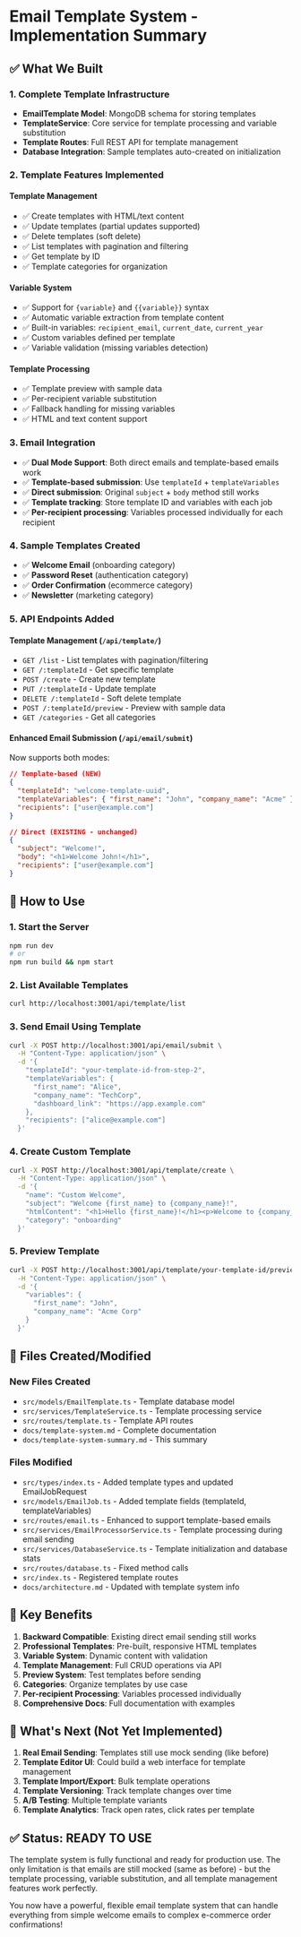 # Email Template System - Implementation Summary

## ✅ What We Built

### 1. Complete Template Infrastructure
- **EmailTemplate Model**: MongoDB schema for storing templates
- **TemplateService**: Core service for template processing and variable substitution
- **Template Routes**: Full REST API for template management
- **Database Integration**: Sample templates auto-created on initialization

### 2. Template Features Implemented

#### Template Management
- ✅ Create templates with HTML/text content
- ✅ Update templates (partial updates supported)
- ✅ Delete templates (soft delete)
- ✅ List templates with pagination and filtering
- ✅ Get template by ID
- ✅ Template categories for organization

#### Variable System
- ✅ Support for `{variable}` and `{{variable}}` syntax
- ✅ Automatic variable extraction from template content
- ✅ Built-in variables: `recipient_email`, `current_date`, `current_year`
- ✅ Custom variables defined per template
- ✅ Variable validation (missing variables detection)

#### Template Processing
- ✅ Template preview with sample data
- ✅ Per-recipient variable substitution
- ✅ Fallback handling for missing variables
- ✅ HTML and text content support

### 3. Email Integration
- ✅ **Dual Mode Support**: Both direct emails and template-based emails work
- ✅ **Template-based submission**: Use `templateId` + `templateVariables`
- ✅ **Direct submission**: Original `subject` + `body` method still works
- ✅ **Template tracking**: Store template ID and variables with each job
- ✅ **Per-recipient processing**: Variables processed individually for each recipient

### 4. Sample Templates Created
- ✅ **Welcome Email** (onboarding category)
- ✅ **Password Reset** (authentication category)  
- ✅ **Order Confirmation** (ecommerce category)
- ✅ **Newsletter** (marketing category)

### 5. API Endpoints Added

#### Template Management (`/api/template/`)
- `GET /list` - List templates with pagination/filtering
- `GET /:templateId` - Get specific template
- `POST /create` - Create new template
- `PUT /:templateId` - Update template
- `DELETE /:templateId` - Soft delete template
- `POST /:templateId/preview` - Preview with sample data
- `GET /categories` - Get all categories

#### Enhanced Email Submission (`/api/email/submit`)
Now supports both modes:
```json
// Template-based (NEW)
{
  "templateId": "welcome-template-uuid",
  "templateVariables": { "first_name": "John", "company_name": "Acme" },
  "recipients": ["user@example.com"]
}

// Direct (EXISTING - unchanged)
{
  "subject": "Welcome!",
  "body": "<h1>Welcome John!</h1>",
  "recipients": ["user@example.com"]
}
```

## 🚀 How to Use

### 1. Start the Server
```bash
npm run dev
# or
npm run build && npm start
```

### 2. List Available Templates
```bash
curl http://localhost:3001/api/template/list
```

### 3. Send Email Using Template
```bash
curl -X POST http://localhost:3001/api/email/submit \
  -H "Content-Type: application/json" \
  -d '{
    "templateId": "your-template-id-from-step-2",
    "templateVariables": {
      "first_name": "Alice",
      "company_name": "TechCorp",
      "dashboard_link": "https://app.example.com"
    },
    "recipients": ["alice@example.com"]
  }'
```

### 4. Create Custom Template
```bash
curl -X POST http://localhost:3001/api/template/create \
  -H "Content-Type: application/json" \
  -d '{
    "name": "Custom Welcome",
    "subject": "Welcome {first_name} to {company_name}!",
    "htmlContent": "<h1>Hello {first_name}!</h1><p>Welcome to {company_name}.</p>",
    "category": "onboarding"
  }'
```

### 5. Preview Template
```bash
curl -X POST http://localhost:3001/api/template/your-template-id/preview \
  -H "Content-Type: application/json" \
  -d '{
    "variables": {
      "first_name": "John",
      "company_name": "Acme Corp"
    }
  }'
```

## 📁 Files Created/Modified

### New Files Created
- `src/models/EmailTemplate.ts` - Template database model
- `src/services/TemplateService.ts` - Template processing service
- `src/routes/template.ts` - Template API routes
- `docs/template-system.md` - Complete documentation
- `docs/template-system-summary.md` - This summary

### Files Modified
- `src/types/index.ts` - Added template types and updated EmailJobRequest
- `src/models/EmailJob.ts` - Added template fields (templateId, templateVariables)
- `src/routes/email.ts` - Enhanced to support template-based emails
- `src/services/EmailProcessorService.ts` - Template processing during email sending
- `src/services/DatabaseService.ts` - Template initialization and database stats
- `src/routes/database.ts` - Fixed method calls
- `src/index.ts` - Registered template routes
- `docs/architecture.md` - Updated with template system info

## 🎯 Key Benefits

1. **Backward Compatible**: Existing direct email sending still works
2. **Professional Templates**: Pre-built, responsive HTML templates  
3. **Variable System**: Dynamic content with validation
4. **Template Management**: Full CRUD operations via API
5. **Preview System**: Test templates before sending
6. **Categories**: Organize templates by use case
7. **Per-recipient Processing**: Variables processed individually
8. **Comprehensive Docs**: Full documentation with examples

## 🔮 What's Next (Not Yet Implemented)

1. **Real Email Sending**: Templates still use mock sending (like before)
2. **Template Editor UI**: Could build a web interface for template management
3. **Template Import/Export**: Bulk template operations
4. **Template Versioning**: Track template changes over time
5. **A/B Testing**: Multiple template variants
6. **Template Analytics**: Track open rates, click rates per template

## ✅ Status: **READY TO USE**

The template system is fully functional and ready for production use. The only limitation is that emails are still mocked (same as before) - but the template processing, variable substitution, and all template management features work perfectly.

You now have a powerful, flexible email template system that can handle everything from simple welcome emails to complex e-commerce order confirmations! 
